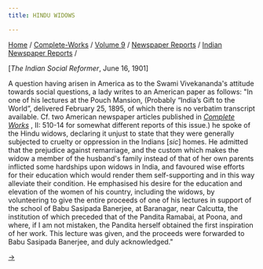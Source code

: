 ```yaml
---
title: HINDU WIDOWS

---
```



[Home](../../../../index.htm) /
[Complete-Works](../../../complete_works.htm) / [Volume
9](../../volume_9_contents.htm) / [Newspaper
Reports](../newspaper_reports_contents.htm) / [Indian Newspaper
Reports](indian_newspaper_contents.htm) /



\[*The Indian Social Reformer*, June 16, 1901\]

A question having arisen in America as to the Swami Vivekananda's
attitude towards social questions, a lady writes to an American paper as
follows: "In one of his lectures at the Pouch Mansion, (Probably
“India’s Gift to the World”, delivered February 25, 1895, of which there
is no verbatim transcript available. Cf. two American newspaper articles
published in *[Complete
Works](../../../volume_2/reports_in_american_newspapers/indias_gift_to_the_world.htm)*
, II: 510-14 for somewhat different reports of this issue.) he spoke of
the Hindu widows, declaring it unjust to state that they were generally
subjected to cruelty or oppression in the Indians \[*sic*\] homes. He
admitted that the prejudice against remarriage, and the custom which
makes the widow a member of the husband's family instead of that of her
own parents inflicted some hardships upon widows in India, and favoured
wise efforts for their education which would render them self-supporting
and in this way alleviate their condition. He emphasised his desire for
the education and elevation of the women of his country, including the
widows, by volunteering to give the entire proceeds of one of his
lectures in support of the school of Babu Sasipada Banerjee, at
Baranagar, near Calcutta, the institution of which preceded that of the
Pandita Ramabai, at Poona, and where, if I am not mistaken, the Pandita
herself obtained the first inspiration of her work. This lecture was
given, and the proceeds were forwarded to Babu Sasipada Banerjee, and
duly acknowledged."

[→](../../../unpublished/unpublished_contents.htm)


